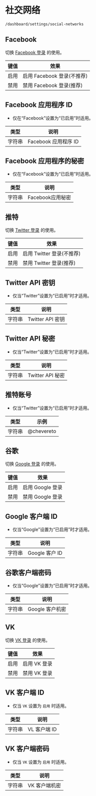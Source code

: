 # 社交网络

`/dashboard/settings/social-networks`

## Facebook

切换 [Facebook 登录](../features/integrations/social-login.md#facebook-login) 的使用。

|键值 |效果|
| -------- | -------------------------------------------- |
|启用|启用 Facebook 登录(不推荐)|
|禁用|禁用 Facebook 登录(推荐)|

## Facebook 应用程序 ID

* 仅在“Facebook”设置为“已启用”时适用。

|类型 |说明 |
| ------ | --------------- |
|字符串 | Facebook 应用程序 ID |

## Facebook 应用程序的秘密

* 仅在“Facebook”设置为“已启用”时适用。

|类型 |说明 |
| ------ | ------------------- |
|字符串 | Facebook应用秘密|

## 推特

切换 [Twitter 登录](../features/integrations/social-login.md#twitter-login) 的使用。

|键值 |效果|
| -------- | --------------------------------------------- |
|启用|启用 Twitter 登录(不推荐)|
|禁用|禁用 Twitter 登录(推荐)|

## Twitter API 密钥

* 仅当“Twitter”设置为“已启用”时才适用。

|类型 |说明 |
| ------ | --------------- |
|字符串 | Twitter API 密钥 |

## Twitter API 秘密

* 仅当“Twitter”设置为“已启用”时才适用。

|类型 |说明 |
| ------ | ------------------ |
|字符串 | Twitter API 秘密 |

## 推特账号

* 仅当“Twitter”设置为“已启用”时才适用。

|类型 |示例 |
| ------ | ---------- |
|字符串 | @chevereto |

## 谷歌

切换 [Google 登录](../features/integrations/social-login.md#google-login) 的使用。

|键值 |效果|
| -------- | ------------------------- |
|启用|启用 Google 登录 |
|禁用|禁用 Google 登录 |

## Google 客户端 ID

* 仅当“Google”设置为“已启用”时才适用。

|类型 |说明 |
| ------ | ---------------- |
|字符串 | Google 客户 ID |

## 谷歌客户端密码

* 仅当“Google”设置为“已启用”时才适用。

|类型 |说明 |
| ------ | -------------------- |
|字符串 | Google 客户机密 |

## VK

切换 [VK 登录](../features/integrations/social-login.md#vk-login) 的使用。

|键值 |效果|
| -------- | --------------------- |
|启用|启用 VK 登录 |
|禁用|禁用 VK 登录 |

## VK 客户端 ID

* 仅当 `VK` 设置为 `启用` 时适用。

|类型 |说明 |
| ------ | ------------ |
|字符串 | VL 客户端 ID |

## VK 客户端密码

* 仅当 `VK` 设置为 `启用` 时适用。

|类型 |说明 |
| ------ | ---------------- |
|字符串 | VK 客户端机密 |
